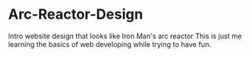 # Arc-Reactor-Design
Intro website design that looks like Iron Man's arc reactor
This is just me learning the basics of web developing while trying to have fun.
